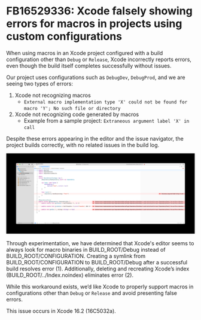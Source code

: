 # FB16529336: Xcode falsely showing errors for macros in projects using custom configurations

When using macros in an Xcode project configured with a build configuration other than `Debug` or `Release`, Xcode incorrectly reports errors, even though the build itself completes successfully without issues.

Our project uses configurations such as `DebugDev`, `DebugProd`, and we are seeing two types of errors:

1. Xcode not recognizing macros
    - `External macro implementation type 'X' could not be found for macro 'Y'; No such file or directory`
2. Xcode not recognizing code generated by macros
    - Example from a sample project: `Extraneous argument label 'X' in call`

Despite these errors appearing in the editor and the issue navigator, the project builds correctly, with no related issues in the build log.

![Screenshot of Xcode showing erros even when the build is successful](./Assets/Screenshot.png)

Through experimentation, we have determined that Xcode's editor seems to always look for macro binaries in BUILD_ROOT/Debug instead of BUILD_ROOT/CONFIGURATION.
Creating a symlink from BUILD_ROOT/CONFIGURATION to BUILD_ROOT/Debug after a successful build resolves error (1).
Additionally, deleting and recreating Xcode’s index (BUILD_ROOT/../Index.noindex) eliminates error (2).

While this workaround exists, we’d like Xcode to properly support macros in configurations other than `Debug` or `Release` and avoid presenting false errors.

This issue occurs in Xcode 16.2 (16C5032a).

